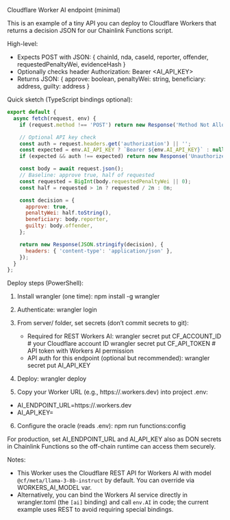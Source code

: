 Cloudflare Worker AI endpoint (minimal)

This is an example of a tiny API you can deploy to Cloudflare Workers that returns a decision JSON for our Chainlink Functions script.

High-level:
- Expects POST with JSON: { chainId, nda, caseId, reporter, offender, requestedPenaltyWei, evidenceHash }
- Optionally checks header Authorization: Bearer <AI_API_KEY>
- Returns JSON: { approve: boolean, penaltyWei: string, beneficiary: address, guilty: address }

Quick sketch (TypeScript bindings optional):

```js
export default {
  async fetch(request, env) {
    if (request.method !== 'POST') return new Response('Method Not Allowed', { status: 405 });

    // Optional API key check
    const auth = request.headers.get('authorization') || '';
    const expected = env.AI_API_KEY ? `Bearer ${env.AI_API_KEY}` : null;
    if (expected && auth !== expected) return new Response('Unauthorized', { status: 401 });

    const body = await request.json();
    // Baseline: approve true, half of requested
    const requested = BigInt(body.requestedPenaltyWei || 0);
    const half = requested > 1n ? requested / 2n : 0n;

    const decision = {
      approve: true,
      penaltyWei: half.toString(),
      beneficiary: body.reporter,
      guilty: body.offender,
    };

    return new Response(JSON.stringify(decision), {
      headers: { 'content-type': 'application/json' },
    });
  }
};
```

Deploy steps (PowerShell):

1) Install wrangler (one time):
  npm install -g wrangler

2) Authenticate:
  wrangler login

3) From server/ folder, set secrets (don’t commit secrets to git):
   - Required for REST Workers AI:
     wrangler secret put CF_ACCOUNT_ID    # your Cloudflare account ID
     wrangler secret put CF_API_TOKEN     # API token with Workers AI permission
   - API auth for this endpoint (optional but recommended):
     wrangler secret put AI_API_KEY

4) Deploy:
  wrangler deploy

5) Copy your Worker URL (e.g., https://<your-worker>.workers.dev) into project .env:
  - AI_ENDPOINT_URL=https://<your-worker>.workers.dev
  - AI_API_KEY=<the value you set in wrangler secret>

6) Configure the oracle (reads .env):
  npm run functions:config

For production, set AI_ENDPOINT_URL and AI_API_KEY also as DON secrets in Chainlink Functions so the off-chain runtime can access them securely.

Notes:
- This Worker uses the Cloudflare REST API for Workers AI with model `@cf/meta/llama-3-8b-instruct` by default. You can override via WORKERS_AI_MODEL var.
- Alternatively, you can bind the Workers AI service directly in wrangler.toml (the `[ai]` binding) and call `env.AI` in code; the current example uses REST to avoid requiring special bindings.
